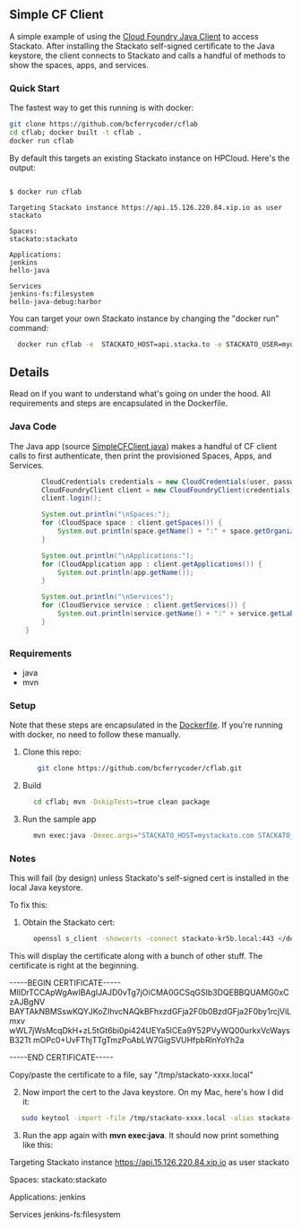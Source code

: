 ## Simple CF Client

A simple example of using the [Cloud Foundry Java Client](https://github.com/cloudfoundry/cf-java-client) to access Stackato. 
After installing the Stackato self-signed certificate to the Java keystore, the client connects to Stackato and calls a handful 
of methods to show the spaces, apps, and services.


### Quick Start

The fastest way to get this running is with docker:

```bash
git clone https://github.com/bcferrycoder/cflab  
cd cflab; docker built -t cflab .
docker run cflab
```
By default this targets an existing Stackato instance on HPCloud. Here's the output:

```

$ docker run cflab

Targeting Stackato instance https://api.15.126.220.84.xip.io as user stackato

Spaces:
stackato:stackato

Applications:
jenkins
hello-java

Services
jenkins-fs:filesystem
hello-java-debug:harbor

```


You can target your own Stackato instance by changing the "docker run" command:

```bash
  docker run cflab -e  STACKATO_HOST=api.stacka.to -e STACKATO_USER=myusername -e STACKATO_PW=mypw
```

## Details

Read on if you want to understand what's going on under the hood. All requirements and steps are 
encapsulated in the Dockerfile.



### Java Code

The Java app (source [SimpleCFClient.java](https://github.com/bcferrycoder/cflab/blob/master/src/main/java/com/bcferrycoder/cflab/SimpleCFClient.java)) 
makes a handful of CF client calls to first authenticate, then print the provisioned Spaces, Apps, and Services.


```java
        CloudCredentials credentials = new CloudCredentials(user, password);
        CloudFoundryClient client = new CloudFoundryClient(credentials, getTargetURL(target));
        client.login();

        System.out.println("\nSpaces:");
        for (CloudSpace space : client.getSpaces()) {
            System.out.println(space.getName() + ":" + space.getOrganization().getName());
        }

        System.out.println("\nApplications:");
        for (CloudApplication app : client.getApplications()) {
            System.out.println(app.getName());
        }

        System.out.println("\nServices");
        for (CloudService service : client.getServices()) {
            System.out.println(service.getName() + ":" + service.getLabel());
        }
    }
```

### Requirements

  * java
  * mvn


### Setup
  
Note that these steps are encapsulated in the [Dockerfile](https://raw.github.com/bcferrycoder/cflab/master/Dockerfile). If you're running with docker, no need to follow these manually.

1. Clone this repo:

```bash
       git clone https://github.com/bcferrycoder/cflab.git
```

2. Build

```bash
      cd cflab; mvn -DskipTests=true clean package
```

3. Run the sample app

```bash
      mvn exec:java -Dexec.args="STACKATO_HOST=mystackato.com STACKATO_USER=myuser STACKATO_PW=mypw"
```

### Notes

This will fail (by design) unless Stackato's self-signed cert is installed in the local Java keystore.

To fix this:

1. Obtain the Stackato cert:

```bash
      openssl s_client -showcerts -connect stackato-kr5b.local:443 </dev/null
```

This will display the certificate along with a bunch of other
stuff. The certificate is right at the beginning.

-----BEGIN CERTIFICATE-----
MIIDrTCCApWgAwIBAgIJAJD0vTg7jOiCMA0GCSqGSIb3DQEBBQUAMG0xCzAJBgNV
BAYTAkNBMSswKQYJKoZIhvcNAQkBFhxzdGFja2F0b0BzdGFja2F0by1rcjViLmxv
wWL7jWsMcqDkH+zL5tGt6bi0pi424UEYa5lCEa9Y52PVyWQ00urkxVcWaysB32Tt
mOPc0+UvFThjTTgTmzPoAbLW7GigSVUHfpbRlnYoYh2a

-----END CERTIFICATE-----

Copy/paste the certificate to a file, say "/tmp/stackato-xxxx.local"

2. Now import the cert to the Java keystore. On my Mac, here's how I did it:

```bash
   sudo keytool -import -file /tmp/stackato-xxxx.local -alias stackato-xxxx -storepass changeit -keystore /System/Library/Frameworks/JavaVM.framework/Home/lib/security/cacerts
```


3. Run the app again with **mvn exec:java**.  It should now print something like this:

Targeting Stackato instance https://api.15.126.220.84.xip.io as user stackato

 Spaces:
 stackato:stackato

 Applications:
 jenkins

 Services
 jenkins-fs:filesystem


